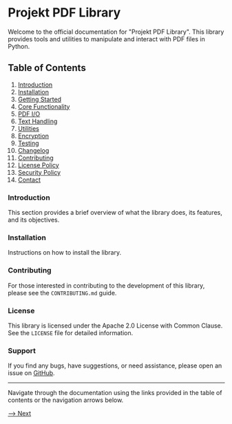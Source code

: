 # Projekt PDF Library

Welcome to the official documentation for "Projekt PDF Library". This library provides tools and utilities to manipulate and interact with PDF files in Python.

## Table of Contents

1. [Introduction](introduction.md)
2. [Installation](installation.md)
3. [Getting Started](getting-started.md)
4. [Core Functionality](core.md)
5. [PDF I/O](io.md)
6. [Text Handling](text.md)
7. [Utilities](utils.md)
8. [Encryption](encryption.md)
9. [Testing](testing.md)
10. [Changelog](changelog.md)
11. [Contributing](contributing.md)
12. [License Policy](https://github.com/mustafagandhi/projekt-pdf-lib/blob/main/LICENSE)
13. [Security Policy](https://github.com/mustafagandhi/projekt-pdf-lib/blob/main/SECURITY.md)
14. [Contact](mailto:148590629+mustafagandhi@users.noreply.github.com)

### Introduction

This section provides a brief overview of what the library does, its features, and its objectives.

### Installation

Instructions on how to install the library.

### Contributing

For those interested in contributing to the development of this library, please see the `CONTRIBUTING.md` guide.

### License

This library is licensed under the Apache 2.0 License with Common Clause. See the `LICENSE` file for detailed information.

### Support

If you find any bugs, have suggestions, or need assistance, please open an issue on [GitHub](https://github.com/mustafagandhi/projekt-pdf-lib).

---

Navigate through the documentation using the links provided in the table of contents or the navigation arrows below. 

[--> Next](introduction.md)

